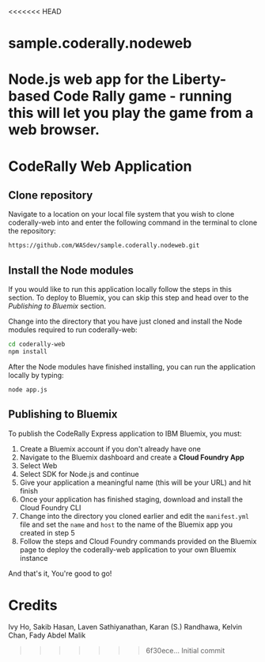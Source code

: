 <<<<<<< HEAD
# sample.coderally.nodeweb
Node.js web app  for the Liberty-based Code Rally game - running this will let you play the game from a web browser.
=======
# CodeRally Web Application

## Clone repository

Navigate to a location on your local file system that you wish to clone coderally-web into and enter the following command in the terminal to clone the repository:

```bash
https://github.com/WASdev/sample.coderally.nodeweb.git
```

## Install the Node modules

If you would like to run this application locally follow the steps in this section. To deploy to Bluemix, you can skip this step and head over to the *Publishing to Bluemix* section.

Change into the directory that you have just cloned and install the Node modules required to run coderally-web:

```bash
cd coderally-web
npm install
```

After the Node modules have finished installing, you can run the application locally by typing:

```bash
node app.js
```

## Publishing to Bluemix

To publish the CodeRally Express application to IBM Bluemix, you must:

1. Create a Bluemix account if you don't already have one
2. Navigate to the Bluemix dashboard and create a **Cloud Foundry App**
3. Select Web
4. Select SDK for Node.js and continue
5. Give your application a meaningful name (this will be your URL) and hit finish
6. Once your application has finished staging, download and install the Cloud Foundry CLI
7. Change into the directory you cloned earlier and edit the `manifest.yml` file and set the `name` and `host` to the name of the Bluemix app you created in step 5
8. Follow the steps and Cloud Foundry commands provided on the Bluemix page to deploy the coderally-web application to your own Bluemix instance


And that's it, You're good to go!

# Credits

Ivy Ho, Sakib Hasan, Laven Sathiyanathan, Karan (S.) Randhawa, Kelvin Chan, Fady Abdel Malik
>>>>>>> 6f30ece... Initial commit
